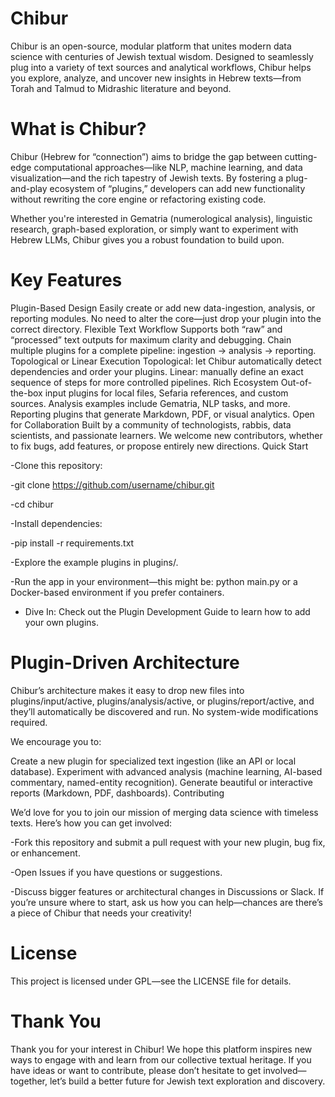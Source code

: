 # Chibur
Chibur is an open-source, modular platform that unites modern data science with centuries of Jewish textual wisdom. Designed to seamlessly plug into a variety of text sources and analytical workflows, Chibur helps you explore, analyze, and uncover new insights in Hebrew texts—from Torah and Talmud to Midrashic literature and beyond.

# What is Chibur?

Chibur (Hebrew for “connection”) aims to bridge the gap between cutting-edge computational approaches—like NLP, machine learning, and data visualization—and the rich tapestry of Jewish texts. By fostering a plug-and-play ecosystem of “plugins,” developers can add new functionality without rewriting the core engine or refactoring existing code.

Whether you're interested in Gematria (numerological analysis), linguistic research, graph-based exploration, or simply want to experiment with Hebrew LLMs, Chibur gives you a robust foundation to build upon.

# Key Features

Plugin-Based Design
Easily create or add new data-ingestion, analysis, or reporting modules.
No need to alter the core—just drop your plugin into the correct directory.
Flexible Text Workflow
Supports both “raw” and “processed” text outputs for maximum clarity and debugging.
Chain multiple plugins for a complete pipeline: ingestion → analysis → reporting.
Topological or Linear Execution
Topological: let Chibur automatically detect dependencies and order your plugins.
Linear: manually define an exact sequence of steps for more controlled pipelines.
Rich Ecosystem
Out-of-the-box input plugins for local files, Sefaria references, and custom sources.
Analysis examples include Gematria, NLP tasks, and more.
Reporting plugins that generate Markdown, PDF, or visual analytics.
Open for Collaboration
Built by a community of technologists, rabbis, data scientists, and passionate learners.
We welcome new contributors, whether to fix bugs, add features, or propose entirely new directions.
Quick Start

-Clone this repository:

-git clone https://github.com/username/chibur.git

-cd chibur

-Install dependencies:

-pip install -r requirements.txt

-Explore the example plugins in plugins/.

-Run the app in your environment—this might be: python main.py or a Docker-based environment if you prefer containers.

- Dive In: Check out the Plugin Development Guide to learn how to add your own plugins.

# Plugin-Driven Architecture

Chibur’s architecture makes it easy to drop new files into plugins/input/active, plugins/analysis/active, or plugins/report/active, and they’ll automatically be discovered and run. No system-wide modifications required.

We encourage you to:

Create a new plugin for specialized text ingestion (like an API or local database).
Experiment with advanced analysis (machine learning, AI-based commentary, named-entity recognition).
Generate beautiful or interactive reports (Markdown, PDF, dashboards).
Contributing

We’d love for you to join our mission of merging data science with timeless texts. Here’s how you can get involved:

-Fork this repository and submit a pull request with your new plugin, bug fix, or enhancement.

-Open Issues if you have questions or suggestions.

-Discuss bigger features or architectural changes in Discussions or Slack.
If you’re unsure where to start, ask us how you can help—chances are there’s a piece of Chibur that needs your creativity!

# License

This project is licensed under GPL—see the LICENSE file for details.

# Thank You
Thank you for your interest in Chibur! We hope this platform inspires new ways to engage with and learn from our collective textual heritage. If you have ideas or want to contribute, please don’t hesitate to get involved—together, let’s build a better future for Jewish text exploration and discovery.
